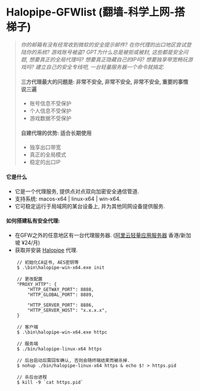 # Halopipe-GFWlist (翻墙-科学上网-搭梯子)
> *你的邮箱有没有经常收到微软的安全提示邮件? 在你代理的出口地区尝试登陆你的系统? 游戏账号被盗? GPT为什么总是被拒或被封, 这些都是安全问题, 想要真正的全局代理吗? 想要真正隐藏自己的IP吗? 想要独享带宽畅玩游戏吗? 建立自己的安全专线吧, 一台轻量服务器一个命令就搞定.*
> #### 三方代理最大的问题是: 非常不安全, 非常不安全, 非常不安全, 重要的事情说三遍
> * 账号信息不受保护
> * 个人信息不受保护
> * 游戏数据不受保护
> 
> #### 自建代理的优势: 适合长期使用
> * 独享出口带宽
> * 真正的全局模式
> * 稳定的出口IP

#### 它是什么
* 它是一个代理服务, 提供点对点双向加密安全通信管道.
* 支持系统: macos-x64 | linux-x64 | win-x64.
* 它可稳定运行于局域网的某台设备上, 并为其他同网设备提供服务.

#### 如何搭建私有安全代理:
- 在GFW之外的任意地区有一台代理服务器. ([阿里云轻量应用服务器](https://www.aliyun.com/product/swas?spm=5176.28047174.J_4VYgf18xNlTAyFFbOuOQe.36.133d7e0eLPwR9q&scm=20140722.X_data-d4b68a29ba28f53e56fa._.V_1) 香港/新加坡 ¥24/月)
- 获取并安装 [Halopipe](https://halopipe.com/) 代理.
```
    // 初始化CA证书, AES密钥等
    $ .\bin\halopipe-win-x64.exe init
```
```
    // 更改配置
    "PROXY_HTTP": {
        "HTTP_GETWAY_PORT": 8888,
        "HTTP_GLOBAL_PORT": 8889,
            
        "HTTP_SERVER_PORT": 8886,
        "HTTP_SERVER_HOST": "x.x.x.x",
    }
    
    // 客户端
    $ .\bin\halopipe-win-x64.exe httpc

    // 服务端
    $ ./bin/halopipe-linux-x64 https
```
```
    // 后台启动后需回车确认, 否则会随终端结束而被杀掉.
    $ nohup ./bin/halopipe-linux-x64 https & echo $! > https.pid
    
    // 杀后台进程
    $ kill -9 `cat https.pid`
```




